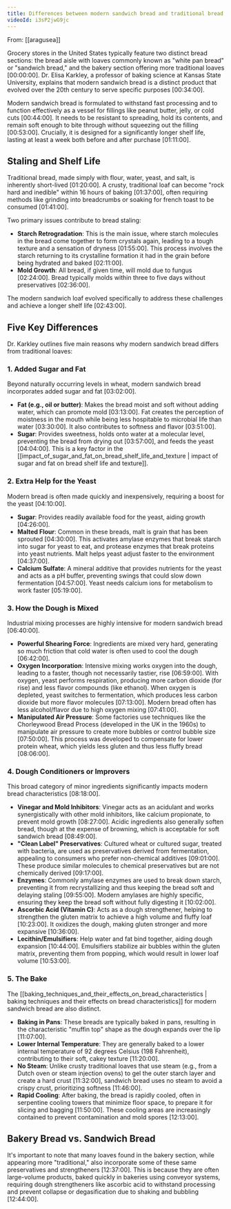 ```yaml
---
title: Differences between modern sandwich bread and traditional bread
videoId: i3sP2jwG9jc
---
```


From: [[aragusea]] <br/> 

Grocery stores in the United States typically feature two distinct bread sections: the bread aisle with loaves commonly known as "white pan bread" or "sandwich bread," and the bakery section offering more traditional loaves <a class="yt-timestamp" data-t="00:00:00">[00:00:00]</a>. Dr. Elisa Karkley, a professor of baking science at Kansas State University, explains that modern sandwich bread is a distinct product that evolved over the 20th century to serve specific purposes <a class="yt-timestamp" data-t="00:34:00">[00:34:00]</a>.

Modern sandwich bread is formulated to withstand fast processing and to function effectively as a vessel for fillings like peanut butter, jelly, or cold cuts <a class="yt-timestamp" data-t="00:44:00">[00:44:00]</a>. It needs to be resistant to spreading, hold its contents, and remain soft enough to bite through without squeezing out the filling <a class="yt-timestamp" data-t="00:53:00">[00:53:00]</a>. Crucially, it is designed for a significantly longer shelf life, lasting at least a week both before and after purchase <a class="yt-timestamp" data-t="01:11:00">[01:11:00]</a>.

## Staling and Shelf Life

Traditional bread, made simply with flour, water, yeast, and salt, is inherently short-lived <a class="yt-timestamp" data-t="01:20:00">[01:20:00]</a>. A crusty, traditional loaf can become "rock hard and inedible" within 16 hours of baking <a class="yt-timestamp" data-t="01:37:00">[01:37:00]</a>, often requiring methods like grinding into breadcrumbs or soaking for french toast to be consumed <a class="yt-timestamp" data-t="01:41:00">[01:41:00]</a>.

Two primary issues contribute to bread staling:
*   **Starch Retrogradation**: This is the main issue, where starch molecules in the bread come together to form crystals again, leading to a tough texture and a sensation of dryness <a class="yt-timestamp" data-t="01:55:00">[01:55:00]</a>. This process involves the starch returning to its crystalline formation it had in the grain before being hydrated and baked <a class="yt-timestamp" data-t="02:11:00">[02:11:00]</a>.
*   **Mold Growth**: All bread, if given time, will mold due to fungus <a class="yt-timestamp" data-t="02:24:00">[02:24:00]</a>. Bread typically molds within three to five days without preservatives <a class="yt-timestamp" data-t="02:36:00">[02:36:00]</a>.

The modern sandwich loaf evolved specifically to address these challenges and achieve a longer shelf life <a class="yt-timestamp" data-t="02:43:00">[02:43:00]</a>.

## Five Key Differences

Dr. Karkley outlines five main reasons why modern sandwich bread differs from traditional loaves:

### 1. Added Sugar and Fat
Beyond naturally occurring levels in wheat, modern sandwich bread incorporates added sugar and fat <a class="yt-timestamp" data-t="03:02:00">[03:02:00]</a>.
*   **Fat (e.g., oil or butter)**: Makes the bread moist and soft without adding water, which can promote mold <a class="yt-timestamp" data-t="03:13:00">[03:13:00]</a>. Fat creates the perception of moistness in the mouth while being less hospitable to microbial life than water <a class="yt-timestamp" data-t="03:30:00">[03:30:00]</a>. It also contributes to softness and flavor <a class="yt-timestamp" data-t="03:51:00">[03:51:00]</a>.
*   **Sugar**: Provides sweetness, holds onto water at a molecular level, preventing the bread from drying out <a class="yt-timestamp" data-t="03:57:00">[03:57:00]</a>, and feeds the yeast <a class="yt-timestamp" data-t="04:04:00">[04:04:00]</a>.
This is a key factor in the [[impact_of_sugar_and_fat_on_bread_shelf_life_and_texture | impact of sugar and fat on bread shelf life and texture]].

### 2. Extra Help for the Yeast
Modern bread is often made quickly and inexpensively, requiring a boost for the yeast <a class="yt-timestamp" data-t="04:10:00">[04:10:00]</a>.
*   **Sugar**: Provides readily available food for the yeast, aiding growth <a class="yt-timestamp" data-t="04:26:00">[04:26:00]</a>.
*   **Malted Flour**: Common in these breads, malt is grain that has been sprouted <a class="yt-timestamp" data-t="04:30:00">[04:30:00]</a>. This activates amylase enzymes that break starch into sugar for yeast to eat, and protease enzymes that break proteins into yeast nutrients. Malt helps yeast adjust faster to the environment <a class="yt-timestamp" data-t="04:37:00">[04:37:00]</a>.
*   **Calcium Sulfate**: A mineral additive that provides nutrients for the yeast and acts as a pH buffer, preventing swings that could slow down fermentation <a class="yt-timestamp" data-t="04:57:00">[04:57:00]</a>. Yeast needs calcium ions for metabolism to work faster <a class="yt-timestamp" data-t="05:19:00">[05:19:00]</a>.

### 3. How the Dough is Mixed
Industrial mixing processes are highly intensive for modern sandwich bread <a class="yt-timestamp" data-t="06:40:00">[06:40:00]</a>.
*   **Powerful Shearing Force**: Ingredients are mixed very hard, generating so much friction that cold water is often used to cool the dough <a class="yt-timestamp" data-t="06:42:00">[06:42:00]</a>.
*   **Oxygen Incorporation**: Intensive mixing works oxygen into the dough, leading to a faster, though not necessarily tastier, rise <a class="yt-timestamp" data-t="06:59:00">[06:59:00]</a>. With oxygen, yeast performs respiration, producing more carbon dioxide (for rise) and less flavor compounds (like ethanol). When oxygen is depleted, yeast switches to fermentation, which produces less carbon dioxide but more flavor molecules <a class="yt-timestamp" data-t="07:13:00">[07:13:00]</a>. Modern bread often has less alcohol/flavor due to high oxygen mixing <a class="yt-timestamp" data-t="07:41:00">[07:41:00]</a>.
*   **Manipulated Air Pressure**: Some factories use techniques like the Chorleywood Bread Process (developed in the UK in the 1960s) to manipulate air pressure to create more bubbles or control bubble size <a class="yt-timestamp" data-t="07:50:00">[07:50:00]</a>. This process was developed to compensate for lower protein wheat, which yields less gluten and thus less fluffy bread <a class="yt-timestamp" data-t="08:06:00">[08:06:00]</a>.

### 4. Dough Conditioners or Improvers
This broad category of minor ingredients significantly impacts modern bread characteristics <a class="yt-timestamp" data-t="08:18:00">[08:18:00]</a>.
*   **Vinegar and Mold Inhibitors**: Vinegar acts as an acidulant and works synergistically with other mold inhibitors, like calcium propionate, to prevent mold growth <a class="yt-timestamp" data-t="08:27:00">[08:27:00]</a>. Acidic ingredients also generally soften bread, though at the expense of browning, which is acceptable for soft sandwich bread <a class="yt-timestamp" data-t="08:49:00">[08:49:00]</a>.
*   **"Clean Label" Preservatives**: Cultured wheat or cultured sugar, treated with bacteria, are used as preservatives derived from fermentation, appealing to consumers who prefer non-chemical additives <a class="yt-timestamp" data-t="09:01:00">[09:01:00]</a>. These produce similar molecules to chemical preservatives but are not chemically derived <a class="yt-timestamp" data-t="09:17:00">[09:17:00]</a>.
*   **Enzymes**: Commonly amylase enzymes are used to break down starch, preventing it from recrystallizing and thus keeping the bread soft and delaying staling <a class="yt-timestamp" data-t="09:55:00">[09:55:00]</a>. Modern amylases are highly specific, ensuring they keep the bread soft without fully digesting it <a class="yt-timestamp" data-t="10:02:00">[10:02:00]</a>.
*   **Ascorbic Acid (Vitamin C)**: Acts as a dough strengthener, helping to strengthen the gluten matrix to achieve a high volume and fluffy loaf <a class="yt-timestamp" data-t="10:23:00">[10:23:00]</a>. It oxidizes the dough, making gluten stronger and more expansive <a class="yt-timestamp" data-t="10:36:00">[10:36:00]</a>.
*   **Lecithin/Emulsifiers**: Help water and fat bind together, aiding dough expansion <a class="yt-timestamp" data-t="10:44:00">[10:44:00]</a>. Emulsifiers stabilize air bubbles within the gluten matrix, preventing them from popping, which would result in lower loaf volume <a class="yt-timestamp" data-t="10:53:00">[10:53:00]</a>.

### 5. The Bake
The [[baking_techniques_and_their_effects_on_bread_characteristics | baking techniques and their effects on bread characteristics]] for modern sandwich bread are also distinct.
*   **Baking in Pans**: These breads are typically baked in pans, resulting in the characteristic "muffin top" shape as the dough expands over the lip <a class="yt-timestamp" data-t="11:07:00">[11:07:00]</a>.
*   **Lower Internal Temperature**: They are generally baked to a lower internal temperature of 92 degrees Celsius (198 Fahrenheit), contributing to their soft, cakey texture <a class="yt-timestamp" data-t="11:20:00">[11:20:00]</a>.
*   **No Steam**: Unlike crusty traditional loaves that use steam (e.g., from a Dutch oven or steam injection ovens) to gel the outer starch layer and create a hard crust <a class="yt-timestamp" data-t="11:32:00">[11:32:00]</a>, sandwich bread uses no steam to avoid a crispy crust, prioritizing softness <a class="yt-timestamp" data-t="11:46:00">[11:46:00]</a>.
*   **Rapid Cooling**: After baking, the bread is rapidly cooled, often in serpentine cooling towers that minimize floor space, to prepare it for slicing and bagging <a class="yt-timestamp" data-t="11:50:00">[11:50:00]</a>. These cooling areas are increasingly contained to prevent contamination and mold spores <a class="yt-timestamp" data-t="12:13:00">[12:13:00]</a>.

## Bakery Bread vs. Sandwich Bread
It's important to note that many loaves found in the bakery section, while appearing more "traditional," also incorporate some of these same preservatives and strengtheners <a class="yt-timestamp" data-t="12:37:00">[12:37:00]</a>. This is because they are often large-volume products, baked quickly in bakeries using conveyor systems, requiring dough strengtheners like ascorbic acid to withstand processing and prevent collapse or degasification due to shaking and bubbling <a class="yt-timestamp" data-t="12:44:00">[12:44:00]</a>.